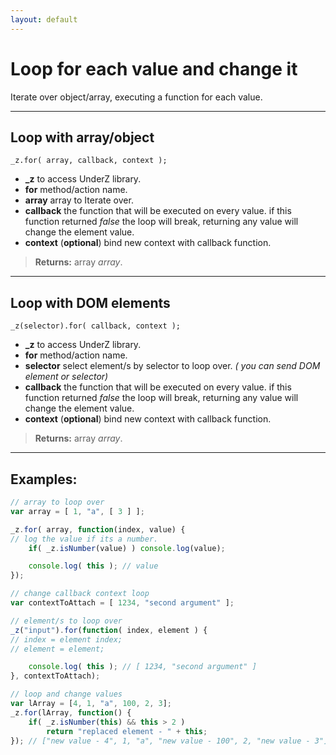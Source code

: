 ```yaml
---
layout: default
---
```

# Loop for each value and change it
Iterate over object/array, executing a function for each value.

***

## Loop with array/object
`_z.for( array, callback, context );`

* **_z** to access UnderZ library.
* **for** method/action name.
* **array** array to Iterate over.
* **callback** the function that will be executed on every value. if this function returned _false_ the loop will break, returning any value will change the element value.
* **context** (**optional**) bind new context with callback function. 

> **Returns:** array _array_.

***

## Loop with DOM elements
`_z(selector).for( callback, context );`

* **_z** to access UnderZ library.
* **for** method/action name.
* **selector** select element/s by selector to loop over. _( you can send DOM element or selector)_
* **callback** the function that will be executed on every value. if this function returned _false_ the loop will break, returning any value will change the element value.
* **context** (**optional**) bind new context with callback function. 

> **Returns:** array _array_.

***

## Examples: 

```js 
// array to loop over
var array = [ 1, "a", [ 3 ] ];

_z.for( array, function(index, value) {
// log the value if its a number.
    if( _z.isNumber(value) ) console.log(value);

    console.log( this ); // value
});

// change callback context loop
var contextToAttach = [ 1234, "second argument" ];

// element/s to loop over
_z("input").for(function( index, element ) {
// index = element index;
// element = element;

    console.log( this ); // [ 1234, "second argument" ]
}, contextToAttach);

// loop and change values
var lArray = [4, 1, "a", 100, 2, 3];
_z.for(lArray, function() {
    if( _z.isNumber(this) && this > 2 )
        return "replaced element - " + this;
}); // ["new value - 4", 1, "a", "new value - 100", 2, "new value - 3"]


``` 
